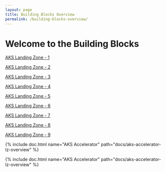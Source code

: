 ```yaml
---
layout: page
title: Building Blocks Overview
permalink: /building-blocks-overview/
---
```


# Welcome to the Building Blocks

[AKS Landing Zone - 1](_docs/building-blocks-docs/aks-accelerator-lz/aks-accelerator-lz-overview)

[AKS Landing Zone - 2](building-blocks-docs/aks-accelerator-lz/aks-accelerator-lz-overview)

[AKS Landing Zone - 3](aks-accelerator-lz/aks-accelerator-lz-overview)

[AKS Landing Zone - 4](./aks-accelerator-lz-overview)

[AKS Landing Zone - 5](../_docs/building-blocks-docs/aks-accelerator-lz/aks-accelerator-lz-overview.md)

[AKS Landing Zone - 6](_docs/building-blocks-docs/aks-accelerator-lz/aks-accelerator-lz-overview.md)

[AKS Landing Zone - 7](../docs/building-blocks-docs/aks-accelerator-lz/aks-accelerator-lz-overview.md)

[AKS Landing Zone - 8](docs/building-blocks-docs/aks-accelerator-lz/aks-accelerator-lz-overview.md)

[AKS Landing Zone - 9](docs/building-blocks-docs/aks-accelerator-lz/aks-accelerator-lz-overview)

{% include doc.html name="AKS Accelerator" path="docs/aks-accelerator-lz-overview" %}

{% include doc.html name="AKS Accelerator" path="docs/aks-accelerator-lz-overview" %}